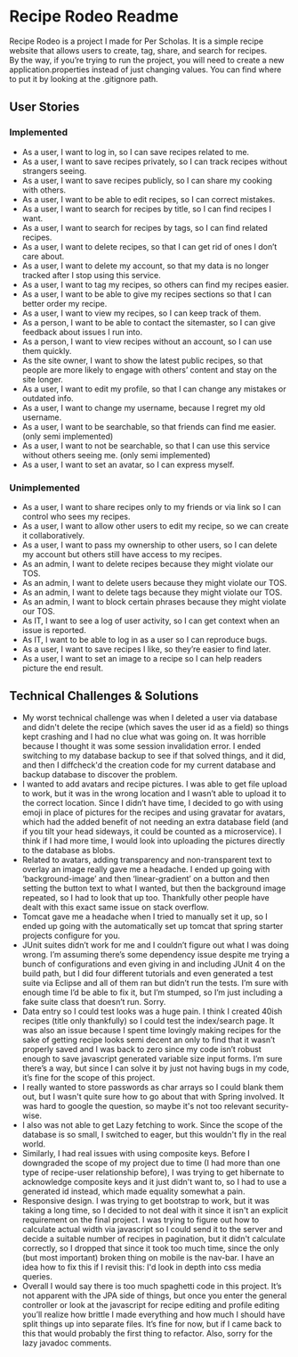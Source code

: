 # Recipe Rodeo Readme
Recipe Rodeo is a project I made for Per Scholas. It is a simple recipe website that allows users to create, tag, share, and search for recipes.  
By the way, if you’re trying to run the project, you will need to create a new application.properties instead of just changing values. You can find where to put it by looking at the .gitignore path.
## User Stories
### Implemented
- As a user, I want to log in, so I can save recipes related to me.
- As a user, I want to save recipes privately, so I can track recipes without strangers seeing.
- As a user, I want to save recipes publicly, so I can share my cooking with others.
- As a user, I want to be able to edit recipes, so I can correct mistakes.
- As a user, I want to search for recipes by title, so I can find recipes I want.
- As a user, I want to search for recipes by tags, so I can find related recipes.
- As a user, I want to delete recipes, so that I can get rid of ones I don’t care about.
- As a user, I want to delete my account, so that my data is no longer tracked after I stop using this service.
- As a user, I want to tag my recipes, so others can find my recipes easier.
- As a user, I want to be able to give my recipes sections so that I can better order my recipe.
- As a user, I want to view my recipes, so I can keep track of them.
- As a person, I want to be able to contact the sitemaster, so I can give feedback about issues I run into.
- As a person, I want to view recipes without an account, so I can use them quickly.
- As the site owner, I want to show the latest public recipes, so that people are more likely to engage with others’ content and stay on the site longer.
- As a user, I want to edit my profile, so that I can change any mistakes or outdated info.
- As a user, I want to change my username, because I regret my old username.
- As a user, I want to be searchable, so that friends can find me easier. (only semi implemented)
- As a user, I want to not be searchable, so that I can use this service without others seeing me. (only semi implemented)
- As a user, I want to set an avatar, so I can express myself.
### Unimplemented
- As a user, I want to share recipes only to my friends or via link so I can control who sees my recipes.
- As a user, I want to allow other users to edit my recipe, so we can create it collaboratively.
- As a user, I want to pass my ownership to other users, so I can delete my account but others still have access to my recipes.
- As an admin, I want to delete recipes because they might violate our TOS.
- As an admin, I want to delete users because they might violate our TOS.
- As an admin, I want to delete tags because they might violate our TOS.
- As an admin, I want to block certain phrases because they might violate our TOS.
- As IT, I want to see a log of user activity, so I can get context when an issue is reported.
- As IT, I want to be able to log in as a user so I can reproduce bugs.
- As a user, I want to save recipes I like, so they’re easier to find later.
- As a user, I want to set an image to a recipe so I can help readers picture the end result.

## Technical Challenges & Solutions
- My worst technical challenge was when I deleted a user via database and didn't delete the recipe (which saves the user id as a field) so things kept crashing and I had no clue what was going on. It was horrible because I thought it was some session invalidation error. I ended switching to my database backup to see if that solved things, and it did, and then I diffcheck'd the creation code for my current database and backup database to discover the problem.
- I wanted to add avatars and recipe pictures. I was able to get file upload to work, but it was in the wrong location and I wasn’t able to upload it to the correct location. Since I didn’t have time, I decided to go with using emoji in place of pictures for the recipes and using gravatar for avatars, which had the added benefit of not needing an extra database field (and if you tilt your head sideways, it could be counted as a microservice). I think if I had more time, I would look into uploading the pictures directly to the database as blobs.
- Related to avatars, adding transparency and non-transparent text to overlay an image really gave me a headache. I ended up going with ‘background-image’ and then ‘linear-gradient’ on a button and then setting the button text to what I wanted, but then the background image repeated, so I had to look that up too. Thankfully other people have dealt with this exact same issue on stack overflow.
- Tomcat gave me a headache when I tried to manually set it up, so I ended up going with the automatically set up tomcat that spring starter projects configure for you.
- JUnit suites didn’t work for me and I couldn’t figure out what I was doing wrong. I’m assuming there’s some dependency issue despite me trying a bunch of configurations and even giving in and including JUnit 4 on the build path, but I did four different tutorials and even generated a test suite via Eclipse and all of them ran but didn’t run the tests. I’m sure with enough time I’d be able to fix it, but I’m stumped, so I’m just including a fake suite class that doesn’t run. Sorry.
- Data entry so I could test looks was a huge pain. I think I created 40ish recipes (title only thankfully) so I could test the index/search page. It was also an issue because I spent time lovingly making recipes for the sake of getting recipe looks semi decent an only to find that it wasn’t properly saved and I was back to zero since my code isn’t robust enough to save javascript generated variable size input forms. I’m sure there’s a way, but since I can solve it by just not having bugs in my code, it’s fine for the scope of this project.
- I really wanted to store passwords as char arrays so I could blank them out, but I wasn't quite sure how to go about that with Spring involved. It was hard to google the question, so maybe it's not too relevant security-wise.
- I also was not able to get Lazy fetching to work. Since the scope of the database is so small, I switched to eager, but this wouldn't fly in the real world.
- Similarly, I had real issues with using composite keys. Before I downgraded the scope of my project due to time (I had more than one type of recipe-user relationship before), I was trying to get hibernate to acknowledge composite keys and it just didn't want to, so I had to use a generated id instead, which made equality somewhat a pain.
- Responsive design. I was trying to get bootstrap to work, but it was taking a long time, so I decided to not deal with it since it isn't an explicit requirement on the final project. I was trying to figure out how to calculate actual width via javascript so I could send it to the server and decide a suitable number of recipes in pagination, but it didn't calculate correctly, so I dropped that since it took too much time, since the only (but most important) broken thing on mobile is the nav-bar. I have an idea how to fix this if I revisit this: I'd look in depth into css media queries.
- Overall I would say there is too much spaghetti code in this project. It’s not apparent with the JPA side of things, but once you enter the general controller or look at the javascript for recipe editing and profile editing you’ll realize how brittle I made everything and how much I should have split things up into separate files. It’s fine for now, but if I came back to this that would probably the first thing to refactor. Also, sorry for the lazy javadoc comments.
